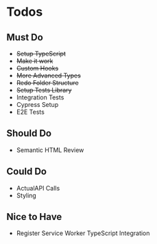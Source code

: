 # Todos

## Must Do

* ~~Setup TypeScript~~
* ~~Make it work~~
* ~~Custom Hooks~~
* ~~More Advanced Types~~
* ~~Redo Folder Structure~~
* ~~Setup Tests Library~~
* Integration Tests
* Cypress Setup
* E2E Tests

## Should Do

* Semantic HTML Review

## Could Do

* ActualAPI Calls
* Styling

## Nice to Have

* Register Service Worker TypeScript Integration
